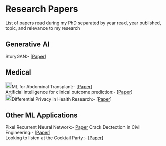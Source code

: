 # Research Papers
List of papers read during my PhD separated by year read, year published, topic, and relevance to my research

## Generative AI
StoryGAN:- [[Paper](https://openaccess.thecvf.com/content_CVPR_2019/html/Li_StoryGAN_A_Sequential_Conditional_GAN_for_Story_Visualization_CVPR_2019_paper.html)]<br>

## Medical
<img src="https://user-images.githubusercontent.com/34732790/236634238-7744bf8c-56f3-4882-be47-aaa37b51de69.png"  width="20" height="20">ML for Abdominal Transplant:- [[Paper](https://doi-org.ezproxy.rice.edu/10.1111/ctr.14951)]<br>
Artificial intelligence for clinical outcome prediction:- [[Paper](https://scholar.google.com/citations?view_op=view_citation&hl=en&user=GgF8zHcAAAAJ&citation_for_view=GgF8zHcAAAAJ:5nxA0vEk-isC)]<br>
<img src="https://user-images.githubusercontent.com/34732790/236634238-7744bf8c-56f3-4882-be47-aaa37b51de69.png"  width="20" height="20">Differential Privacy in Health Research:- [[Paper](https://academic.oup.com/jamia/article/28/10/2269/6333353#google_vignette)]<br>

## Other ML Applications
Pixel Recurrent Neural Network:- [Paper](https://proceedings.mlr.press/v48/oord16.html)
Crack Dectection in Civil Engineering:- [[Paper](https://www.sciencedirect.com/science/article/abs/pii/S0952197622004687)]<br>
Looking to listen at the Cocktail Party:- [[Paper](https://arxiv.org/abs/1804.03619)]

